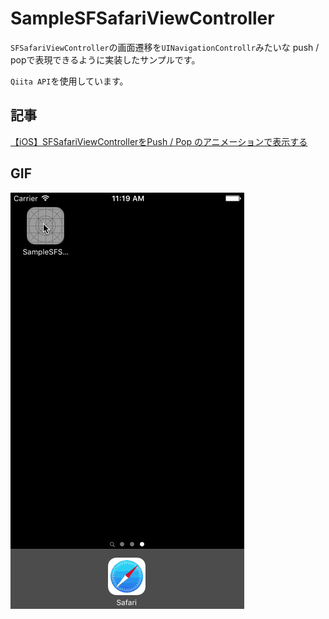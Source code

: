 # SampleSFSafariViewController

`SFSafariViewController`の画面遷移を`UINavigationControllr`みたいな push / popで表現できるように実装したサンプルです。

`Qiita API`を使用しています。

## 記事

[【iOS】SFSafariViewControllerをPush / Pop のアニメーションで表示する](http://qiita.com/ryokosuge/items/760b5d9c3aab4759e6cb)

## GIF

![Animation](../Resources/SampleSFSafariViewController.gif)